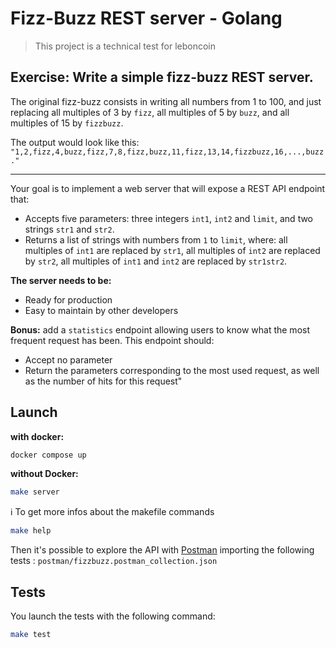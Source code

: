 # Fizz-Buzz REST server - Golang

> This project is a technical test for leboncoin

## Exercise: Write a simple fizz-buzz REST server.

The original fizz-buzz consists in writing all numbers from 1 to 100, and just replacing all multiples of 3 by `fizz`, all multiples of 5 by `buzz`, and all multiples of 15 by `fizzbuzz`.

The output would look like this: `"1,2,fizz,4,buzz,fizz,7,8,fizz,buzz,11,fizz,13,14,fizzbuzz,16,...,buzz."`

----

Your goal is to implement a web server that will expose a REST API endpoint that:
- Accepts five parameters: three integers `int1`, `int2` and `limit`, and two strings `str1` and `str2`.
- Returns a list of strings with numbers from `1` to `limit`, where: all multiples of `int1` are replaced by `str1`, all multiples of `int2` are replaced by `str2`, all multiples of `int1` and `int2` are replaced by `str1str2`.

__The server needs to be:__
- Ready for production
- Easy to maintain by other developers

__Bonus:__ add a `statistics` endpoint allowing users to know what the most frequent request has been. This endpoint should:
- Accept no parameter
- Return the parameters corresponding to the most used request, as well as the number of hits for this request"

## Launch

__with docker:__
```sh
docker compose up
```

__without Docker:__
```sh
make server
```

ℹ️ To get more infos about the makefile commands

```sh
make help
```

Then it's possible to explore the API with [Postman](https://www.postman.com/) importing the following tests :
`postman/fizzbuzz.postman_collection.json`

## Tests

You launch the tests with the following command:

```sh
make test
```
